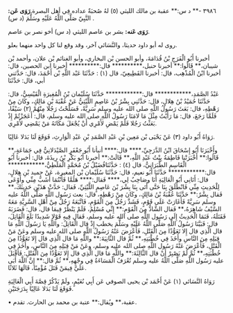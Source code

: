 ٣٩٨٦ -** د س:** عقبة بن مالك الليثي (٥) لهُ صُحبَةٌ عداده فِي أهل البصرة.**رَوَى عَن:** النَّبِيّ صَلَّى اللَّهُ عَلَيْهِ وسَلَّمَ (د س) .

**رَوَى عَنه:** بشر بن عاصم الليثي (د س) أخو نصر بن عاصم.

روى له أبو داود حديثا، والنَّسَائي آخر، وقد وقع لنا كل واحد منهما بعلو.

أخبرنا أَبُو الْفَرَجِ بْنُ قُدَامَةَ، وأبو الحسن بْن البخاري، وأبو الغنائم بْن علان، وأحمد بْن شيبان،** قَالُوا:** أخبرنا حنبل،********** قال:********** أخبرنا ابن الحصين، قال: أخبرنا ابْنُ الْمُذْهِب، قال: أخبرنا القَطِيعِيّ، قال (١) : حَدَّثَنَا عَبْد اللَّهِ بْن أَحْمَدَ، قال: حَدَّثني أبي، قال: حَدَّثَنَا

عَبْدُ الصَّمَدِ،************ قال:************ حَدَّثَنَا سُلَيْمان بْنُ الْمُغِيرَةِ الْقَيْسِيُّ، قال: حَدَّثَنَا حُمَيْدُ بْنُ هِلالٍ، قال: حَدَّثَنِي بِشْرُ بْنُ عَاصِمٍ اللَّيْثِيُّ عَنْ عُقْبَةَ بْنِ مَالِكٍ، وكَانَ مِنْ رَهْطِهِ، قال: بَعَثَ رَسُولُ اللَّهِ صلى الله عليه وسلم سَرِيَّةً، فَسَلَّحْتُ رَجُلا مِنْهُمْ (٢) سَيْفًا، فَلَمَّا رَجَعَ، قال: مَا رَأَيْتُ مِثْلَ مَا لامَنَا رَسُولُ اللَّهِ صلى الله عليه وسلم، قال: أَعَجَزْتُمْ إِذْ بَعَثْتُ رَجُلا فَلَمْ يَمْضِ لأَمْرِي أَنْ يُجْعَلَ مَكَانَهُ مَنْ يَمْضِي لأَمْرِي.

رَوَاهُ أَبُو داود (٣) عَنْ يَحْيَى بْن مَعِين بْنِ عَبْدِ الصَّمَدِ بْنِ عَبْدِ الْوَارِثِ، فَوَقَعَ لَنَا بَدَلا عَالِيًا.

وأَخْبَرَنَا أَبُو إِسْحَاقَ ابْنُ الدَّرَجِيِّ،**** قال:**** أنبأنا أَبُو جَعْفَرٍ الصَّيْدَلانِيُّ فِي جَمَاعَةٍ،** قَالُوا:** أَخْبَرَتْنا فَاطِمَةُ بِنْتُ عَبْدِ اللَّهِ،** قَالَتْ:** أخبرنا أَبُو بَكْرِ بْنُ رِيذَةَ، قال: أخبرنا أَبُو الْقَاسِمِ الطَّبَرَانِيُّ، قال (٤) : حَدَّثَنَافُضَيْلُ بْنُ مُحَمَّدٍ الْمَلَطِيُّ،************ قال:************ حَدَّثَنَا أَبُو نعيم، قال: حَدَّثَنَا سُلَيْمان بْن المغيرة، عَنْ حميد بْنِ هِلالٍ، قال: أَتَانِي أَبُو الْعَالِيَةِ أَنَا وصَاحِبٌ لِي،**** فَقال:**** هَلُمَّا فَأَنْتُمَا أَشَبُّ مِنِّي وأَوْعَى لِلْحَدِيثِ مِنِّي فَانْطَلَقَ بِنَا حَتَّى أَتَى بِنَا بِشْرَ بْنَ عَاصِمٍ اللَّيْثِيِّ، فَقال: حَدَّثْ هَذَيْنِ حَدِيثَكَ،** فَقال بِشْرٌ:** حَدَّثَنَا عُقْبَةُ بْنُ مَالِكٍ، وكَانَ مِنْ رَهْطِهِ، قال: بعث رَسُول اللَّهِ صَلَّى اللَّهُ عليه وسلم سَرِيَّةً فَأَغَارَتْ عَلَى قَوْمٍ، فَشَذَّ رَجُلٌ مِنَ الْقَوْمِ، فَاتَّبَعَهُ رَجُلٌ مِنْ أَهْلِ السَّرِيَّةِ مَعَهُ السَّيْفُ شَاهِرَهُ،** فَقال الشَّاذُّ مِنَ الْقَوْمِ:** إِنِّي مُسْلِمٌ، فَلَمْ يَنْظُرْ فِيمَا قال، قال: فَضَرَبَهُ فَقَتَلَهُ، فَنَمَا الْحَدِيثُ إِلَى رَسُول اللَّهِ صلى الله عليه وسلم، فَقال فِيهِ قَوْلا شَدِيدًا بَلَغَ الْقَاتِلَ، قال: فَبَيَّنَا رَسُولُ اللَّهِ صَلَّى اللَّهُ عَلَيْهِ وسَلَّمَ يخطب إِذْ قال الْقَاتِلُ: واللَّهِ يَا رَسُولَ اللَّهِ مَا قال الَّذِي قال إِلا تَعَوُّذًا مِنَ الْقَتْلِ، فَأَعْرَضَ عَنْهُ رَسُولُ اللَّهِ صلى الله عليه وسلم وعَنْ مَنْ قِبَلِهِ مِنَ النَّاسِ وأَخَذَ فِي خُطْبَتِهِ،** ثُمَّ قال الثَّانِيَةَ:** واللَّهِ مَا قال الَّذِي قال إِلا تَعَوُّذًا مِنَ الْقَتْلِ، فَأَعْرَضَ عَنْهُ رَسُول اللَّهِ صلى الله عليه وسلم، وعَنْ مَنْ قِبَلِهِ مِنَ النَّاسِ، وأَخَذَ فِي خُطْبَتِهِ،** ثُمَّ لَمْ يَصْبِرْ أَنْ قال الثَّالِثَةَ:** واللَّهِ مَا قال الَّذِي قال إِلا تَعَوُّذًا مِنَ الْقَتْلِ: فَأَقْبَلَ عليه رَسُول اللَّهِ صَلَّى اللَّهُ عليه وسلم تُعْرَفُ الْمَسَاءَةُ فِي وجْهِهِ،** ثُمَّ قال:** إِنَّ اللَّهَ أَبَى عَلَيَّ فِيمَنْ قَتَلَ مُؤْمِنًا، قَالَهَا ثَلاثًا.

رَوَاهُ النَّسَائي (١) عَنْ أَحْمَد بْن يحيى الصوفي عَن أَبِي نُعَيْمٍ، ولَمْ يَذْكُرْ قِصَّةَ أَبِي الْعَالِيَةِ فَوَقَعَ لَنَا بَدَلا عَالِيًا بِدَرَجَتَيْنِ.

• عقبة،** ويُقال:** عتبة بن محمد بن الحارث. تقدم.